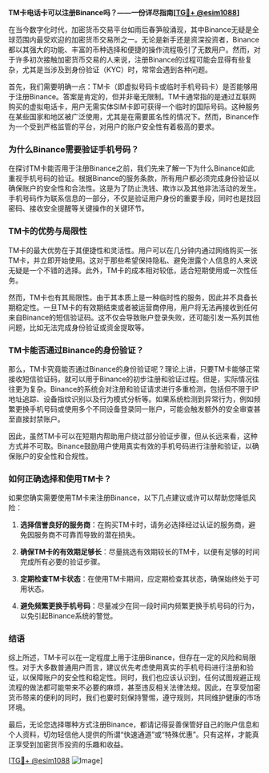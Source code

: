 **TM卡电话卡可以注册Binance吗？——一份详尽指南[[TG💪+ @esim1088](https://t.me/s/esim1088)]**

在当今数字化时代，加密货币交易平台如雨后春笋般涌现，其中Binance无疑是全球范围内最受欢迎的加密货币交易所之一。无论是新手还是资深投资者，Binance都以其强大的功能、丰富的币种选择和便捷的操作流程吸引了无数用户。然而，对于许多初次接触加密货币交易的人来说，注册Binance的过程可能会显得有些复杂，尤其是当涉及到身份验证（KYC）时，常常会遇到各种问题。

首先，我们需要明确一点：TM卡（即虚拟号码卡或临时手机号码卡）是否能够用于注册Binance。答案是肯定的，但并非毫无限制。TM卡通常指的是通过互联网购买的虚拟电话卡，用户无需实体SIM卡即可获得一个临时的国际号码。这种服务在某些国家和地区被广泛使用，尤其是在需要匿名性的情况下。然而，Binance作为一个受到严格监管的平台，对用户的账户安全性有着极高的要求。

### **为什么Binance需要验证手机号码？**

在探讨TM卡能否用于注册Binance之前，我们先来了解一下为什么Binance如此重视手机号码的验证。根据Binance的服务条款，所有用户都必须完成身份验证以确保账户的安全性和合法性。这是为了防止洗钱、欺诈以及其他非法活动的发生。手机号码作为联系信息的一部分，不仅是验证用户身份的重要手段，同时也是找回密码、接收安全提醒等关键操作的关键环节。

### **TM卡的优势与局限性**

TM卡的最大优势在于其便捷性和灵活性。用户可以在几分钟内通过网络购买一张TM卡，并立即开始使用。这对于那些希望保持隐私、避免泄露个人信息的人来说无疑是一个不错的选择。此外，TM卡的成本相对较低，适合短期使用或一次性任务。

然而，TM卡也有其局限性。由于其本质上是一种临时性的服务，因此并不具备长期稳定性。一旦TM卡的有效期结束或者被运营商停用，用户将无法再接收到任何来自Binance的短信验证码。这不仅会导致账户登录失败，还可能引发一系列其他问题，比如无法完成身份验证或资金提取等。

### **TM卡能否通过Binance的身份验证？**

那么，TM卡究竟能否通过Binance的身份验证呢？理论上讲，只要TM卡能够正常接收短信验证码，就可以用于Binance的初步注册和验证过程。但是，实际情况往往更为复杂。Binance的系统会对注册和验证请求进行多重检测，包括但不限于IP地址追踪、设备指纹识别以及行为模式分析等。如果系统检测到异常行为，例如频繁更换手机号码或使用多个不同设备登录同一账户，可能会触发额外的安全审查甚至直接封禁账户。

因此，虽然TM卡可以在短期内帮助用户绕过部分验证步骤，但从长远来看，这种方式并不可取。Binance鼓励用户使用真实有效的手机号码进行注册和验证，以确保账户的安全性和合规性。

### **如何正确选择和使用TM卡？**

如果您确实需要使用TM卡来注册Binance，以下几点建议或许可以帮助您降低风险：

1. **选择信誉良好的服务商**：在购买TM卡时，请务必选择经过认证的服务商，避免因服务商不可靠而导致的潜在损失。
   
2. **确保TM卡的有效期足够长**：尽量挑选有效期较长的TM卡，以便有足够的时间完成所有必要的验证步骤。

3. **定期检查TM卡状态**：在使用TM卡期间，应定期检查其状态，确保始终处于可用状态。

4. **避免频繁更换手机号码**：尽量减少在同一段时间内频繁更换手机号码的行为，以免引起Binance系统的警觉。

### **结语**

综上所述，TM卡可以在一定程度上用于注册Binance，但存在一定的风险和局限性。对于大多数普通用户而言，建议优先考虑使用真实的手机号码进行注册和验证，以保障账户的安全性和稳定性。同时，我们也应该认识到，任何试图规避正规流程的做法都可能带来不必要的麻烦，甚至违反相关法律法规。因此，在享受加密货币带来的便利的同时，我们也要时刻保持警惕，遵守规则，共同维护健康的市场环境。

最后，无论您选择哪种方式注册Binance，都请记得妥善保管好自己的账户信息和个人资料，切勿轻信他人提供的所谓“快速通道”或“特殊优惠”。只有这样，才能真正享受到加密货币投资的乐趣和收益。

[[TG💪+ @esim1088](https://t.me/s/esim1088) ![Image](https://i.postimg.cc/4NQfJmqS/Snipaste-2025-05-13-00-14-12.png)]